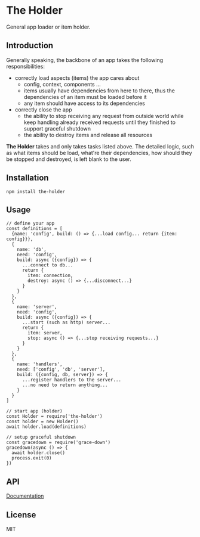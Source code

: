 # The Holder

General app loader or item holder.

## Introduction

Generally speaking, the backbone of an app takes the following responsibilities:

- correctly load aspects (items) the app cares about
  - config, context, components ...
  - items usually have dependencies from here to there, thus the dependencies of an item must be loaded before it
  - any item should have access to its dependencies
- correctly close the app
  - the ability to stop receiving any request from outside world while keep handling already received requests until
  they finished to support graceful shutdown 
  - the ability to destroy items and release all resources
  
**The Holder** takes and only takes tasks listed above. The detailed logic, such as what items should be load, what're 
their dependencies, how should they be stopped and destroyed, is left blank to the user.

## Installation

```
npm install the-holder
```

## Usage

```
// define your app
const definitions = [
  {name: 'config', build: () => {...load config... return {item: config}}},
  {
    name: 'db', 
    need: 'config', 
    build: async ({config}) => {
      ...connect to db... 
      return {
        item: connection,
        destroy: async () => {...disconnect...}
      }
    }
  },
  {
    name: 'server',
    need: 'config',
    build: async ({config}) => {
      ...start (such as http) server... 
      return {
        item: server,
        stop: async () => {...stop receiving requests...}
      }
    }
  },
  {
    name: 'handlers',
    need: ['config', 'db', 'server'],
    build: ({config, db, server}) => {
      ...register handlers to the server...
      ...no need to return anything...
    }
  }
]

// start app (holder)
const Holder = require('the-holder')
const holder = new Holder()
await holder.load(definitions)

// setup graceful shutdown
const gracedown = require('grace-down')
gracedown(async () => {
  await holder.close()
  process.exit(0)
})
```

## API

[Documentation](https://htmlpreview.github.io/?https://github.com/zhaoyao91/the-holder/blob/master/jsdoc/Holder.html)

## License

MIT